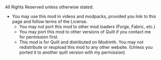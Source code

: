 All Rights Reserved unless otherwise stated.
- You may use this mod in videos and modpacks, provided you link to this page and follow terms of the License.<br>
  - You may not port this mod to other mod loaders (Forge, Fabric, etc.)<br>
  - You may port this mod to other versions of Quilt if you contact me for permission first. <br>
  - This mod is for Quilt and distributed on Modrinth. You may not redistribute or reupload this mod to any other website. (Unless you ported it to another quilt version with my permission)
